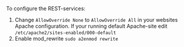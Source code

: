 
To configure the REST-services:

1. Change ``AllowOverride None`` to ``AllowOverride All`` in your websites Apache configuration.
If your running default Apache-site edit ``/etc/apache2/sites-enabled/000-default``
2. Enable mod_rewrite ``sudo a2enmod rewrite``
